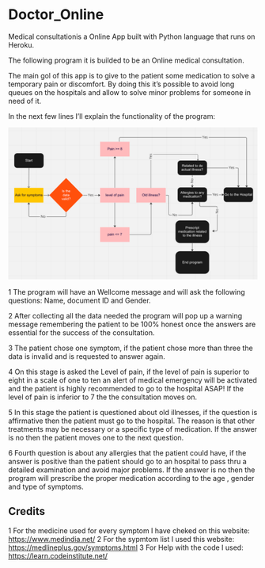 # Doctor_Online

Medical consultationis a Online App built with Python language that runs on Heroku.

The following program it is builded to be an Online medical consultation. 

The main gol of this app is to give to the patient some medication to solve a temporary pain or discomfort. 
By doing this it’s possible to avoid long queues on the hospitals and allow to solve minor problems for someone in need of it. 

In the next few lines I’ll explain the functionality of the program: 

<img src="images/diagram.png" alt="diagram" title="Diagram">


1 The program will have an Wellcome message and will ask the following questions: Name, document ID and Gender.

2 After collecting all the data needed the program will pop up a warning message remembering the patient to
 be 100% honest once the answers are essential for the success of the consultation.


 3 The patient chose one symptom, if the patient chose more than three the data is invalid 
and is requested to answer again.

4 On this stage is asked the Level of pain, if the level of pain is superior to eight in a scale of one to ten an alert 
of medical emergency will be activated and the patient is highly recommended to  go to the hospital ASAP!
If the level of pain is inferior to 7 the the consultation moves on.

5 In this stage the patient is questioned about old illnesses, if the question is affirmative then the patient must go to the hospital. 
The reason is that other treatments may be necessary or a specific type of medication. If the answer is no then the patient moves 
one to the next question.

6  Fourth question is about any allergies that the patient could have, if the answer is positive than the patient should go to 
an hospital to pass thru a detailed examination and avoid major problems. If the answer is no then the program will
prescribe the proper medication according to the age , gender and type of symptoms. 

## Credits
1 For the medicine used for every symptom I have cheked on this website:
https://www.medindia.net/
2 For the sypmtom list I used this website:
https://medlineplus.gov/symptoms.html
3 For Help with the code I used:
https://learn.codeinstitute.net/
